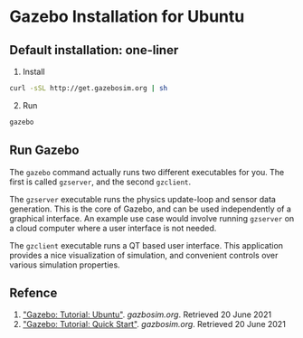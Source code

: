 # Gazebo Installation for Ubuntu

## Default installation: one-liner
1. Install
```sh
curl -sSL http://get.gazebosim.org | sh
```
2. Run
```sh
gazebo
```

## Run Gazebo
The `gazebo` command actually runs two different executables for you. The first is called `gzserver`, and the second `gzclient`.

The `gzserver` executable runs the physics update-loop and sensor data generation. This is the core of Gazebo, and can be used independently of a graphical interface. An example use case would involve running `gzserver` on a cloud computer where a user interface is not needed.

The `gzclient` executable runs a QT based user interface. This application provides a nice visualization of simulation, and convenient controls over various simulation properties.

## Refence
1. ["Gazebo: Tutorial: Ubuntu"](http://gazebosim.org/tutorials?tut=install_ubuntu&cat=install). *gazbosim.org*. Retrieved 20 June 2021
2. ["Gazebo: Tutorial: Quick Start"](http://gazebosim.org/tutorials?tut=quick_start&cat=get_started). *gazbosim.org*. Retrieved 20 June 2021
